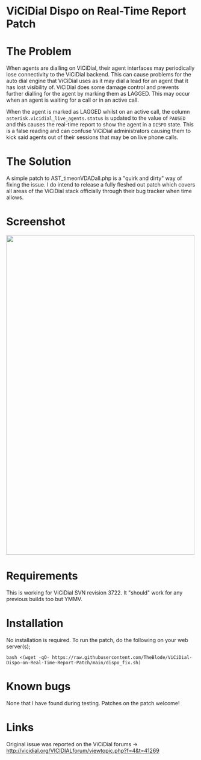 # ViCiDial Dispo on Real-Time Report Patch
# The Problem
When agents are dialling on ViCiDial, their agent interfaces may periodically lose connectivity to the ViCiDial backend. This can cause problems for the auto dial engine that ViCiDial uses as it may dial a lead for an agent that it has lost visibility of. ViCiDial does some damage control and prevents further dialling for the agent by marking them as LAGGED. This may occur when an agent is waiting for a call or in an active call.

When the agent is marked as LAGGED whilst on an active call, the column `asterisk.vicidial_live_agents.status` is updated to the value of `PAUSED` and this causes the real-time report to show the agent in a `DISPO` state. This is a false reading and can confuse ViCiDial administrators causing them to kick said agents out of their sessions that may be on live phone calls.

# The Solution
A simple patch to AST_timeonVDADall.php is a "quirk and dirty" way of fixing the issue. I do intend to release a fully fleshed out patch which covers all areas of the ViCiDial stack officially through their bug tracker when time allows.

# Screenshot
<img src="https://i.imgur.com/YGRavav.png" width="500" height="850">

# Requirements
This is working for ViCiDial SVN revision 3722. It "should" work for any previous builds too but YMMV.

# Installation
No installation is required. To run the patch, do the following on your web server(s);

`bash <(wget -qO- https://raw.githubusercontent.com/TheBlode/ViCiDial-Dispo-on-Real-Time-Report-Patch/main/dispo_fix.sh)`

# Known bugs
None that I have found during testing. Patches on the patch welcome!

# Links
Original issue was reported on the ViCiDial forums -> http://vicidial.org/VICIDIALforum/viewtopic.php?f=4&t=41269